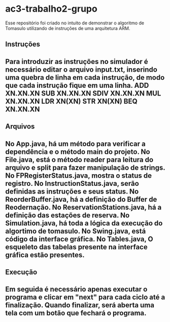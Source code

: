 # ac3-trabalho2-grupo
Esse repositório foi criado no intuito de demonstrar o algoritmo de Tomasulo utilizando de instruções 
de uma arquitetura ARM.

Instruções
--------------------------------------------------------------------------------------------------------
Para introduzir as instruções no simulador é necessário editar o arquivo input.txt,
inserindo uma quebra de linha em cada instrução, de modo que cada instrução fique em uma linha.
ADD XN.XN.XN
SUB XN.XN.XN
SDIV XN.XN.XN
MUL XN.XN.XN
LDR XN(XN)
STR XN(XN)
BEQ XN.XN.XN
--------------------------------------------------------------------------------------------------------
Arquivos
--------------------------------------------------------------------------------------------------------
No App.java, há um método para verificar a dependência e o método main do projeto.
No File.java, está o método reader para leitura do arquivo e split para fazer manipulação de strings.
No FPRegisterStatus.java, mostra o status de registro.
No InstructionStatus.java, serão definidas as instruções e seus status.
No ReorderBuffer.java, há a definição do Buffer de Reodernação.
No ReservationStations.java, há a definição das estações de reserva.
No Simulation.java, há toda a lógica da execução do algortimo de tomasulo.
No Swing.java, está código da interface gráfica.
No Tables.java, O esqueleto das tabelas presente na interface gráfica estão presentes. 
--------------------------------------------------------------------------------------------------------
Execução
--------------------------------------------------------------------------------------------------------
Em seguida é necessário apenas executar o programa e clicar em "next" para cada ciclo até a finalização.
Quando finalizar, será aberta uma tela com um botão que fechará o programa.
--------------------------------------------------------------------------------------------------------

